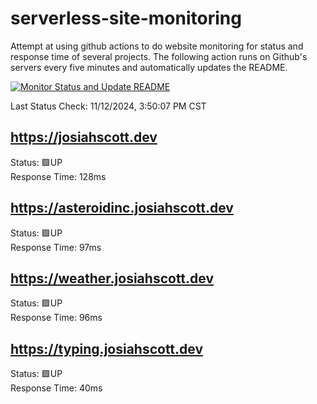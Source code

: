# serverless-site-monitoring
Attempt at using github actions to do website monitoring for status and response time of several projects. The following action runs on Github's servers every five minutes and automatically updates the README.  

[![Monitor Status and Update README](https://github.com/JosiahSco/serverless-site-monitoring/actions/workflows/monitor.yaml/badge.svg)](https://github.com/JosiahSco/serverless-site-monitoring/actions/workflows/monitor.yaml)

Last Status Check: 11/12/2024, 3:50:07 PM CST

## https://josiahscott.dev
Status: 🟩UP  
Response Time: 128ms

## https://asteroidinc.josiahscott.dev
Status: 🟩UP  
Response Time: 97ms

## https://weather.josiahscott.dev
Status: 🟩UP  
Response Time: 96ms

## https://typing.josiahscott.dev
Status: 🟩UP  
Response Time: 40ms

